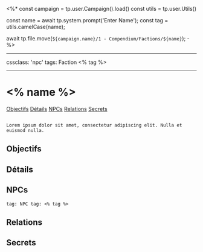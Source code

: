<%*
const campaign = tp.user.Campaign().load()
const utils = tp.user.Utils()

const name = await tp.system.prompt('Enter Name');
const tag = utils.camelCase(name);

await tp.file.move(`${campaign.name}/1 - Compendium/Factions/${name}`);
-%>

---

cssclass: 'npc'
tags: Faction <% tag %>

---

# <% name %>
<span class="nav">[Objectifs](#Objectifs) [Détails](#Détails) [NPCs](#NPCs) [Relations](#Relations) [Secrets](#Secrets)</span>

```ad-desc

Lorem ipsum dolor sit amet, consectetur adipiscing elit. Nulla et euismod nulla.
```

## Objectifs

## Détails

## NPCs
```query
tag: NPC tag: <% tag %>
```

## Relations

## Secrets
